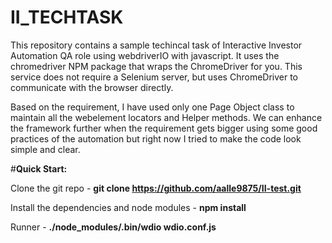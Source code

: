 # II_TECHTASK

This repository contains a sample techincal task of Interactive Investor Automation QA role using webdriverIO with javascript. It uses the chromedriver NPM package that wraps the ChromeDriver for you. This service does not require a Selenium server, but uses ChromeDriver to communicate with the browser directly.

Based on the requirement, I have used only one Page Object class to maintain all the webelement locators and Helper methods. We can enhance the framework further when the requirement gets bigger using some good practices of the automation but right now I tried to make the code look simple and clear.

#**Quick Start:**

Clone the git repo - **git clone https://github.com/aalle9875/II-test.git**

Install the dependencies and node modules - **npm install**

Runner - **./node_modules/.bin/wdio wdio.conf.js**
